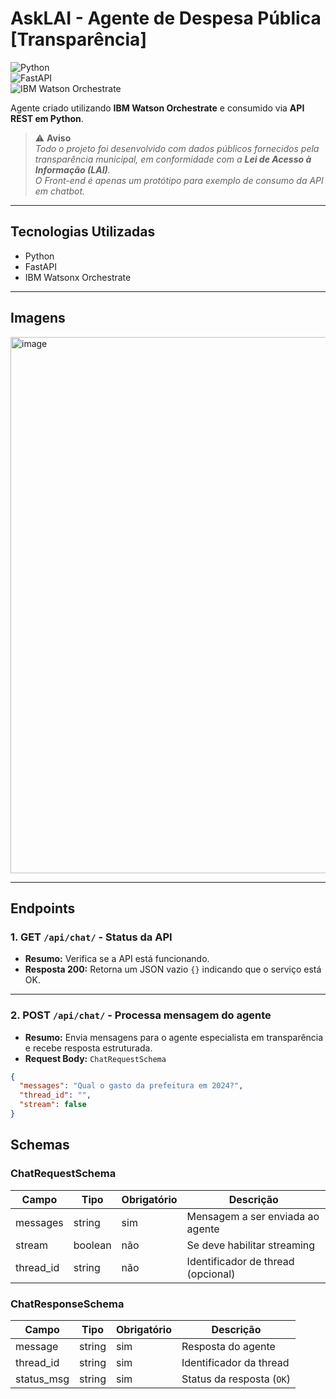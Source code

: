 # AskLAI - Agente de Despesa Pública [Transparência]  

![Python](https://img.shields.io/badge/Python-3776AB?style=for-the-badge&logo=python&logoColor=white)  
![FastAPI](https://img.shields.io/badge/FastAPI-009688?style=for-the-badge&logo=fastapi&logoColor=white)  
![IBM Watson Orchestrate](https://img.shields.io/badge/IBM-Watson%20Orchestrate-054ADA?style=for-the-badge&logo=ibm&logoColor=white)  

Agente criado utilizando **IBM Watson Orchestrate** e consumido via **API REST em Python**.  
> ⚠️ **Aviso**  
> *Todo o projeto foi desenvolvido com dados públicos fornecidos pela transparência municipal, em conformidade com a **Lei de Acesso à Informação (LAI)**.*  
> *O Front-end é apenas um protótipo para exemplo de consumo da API em chatbot.*
---

## Tecnologias Utilizadas

- Python
- FastAPI
- IBM Watsonx Orchestrate

---

## Imagens

<img width="1336" height="858" alt="image" src="https://github.com/user-attachments/assets/5a29cdb0-0fb9-4f90-851b-f9766bfe5d92" />



---

## Endpoints

### 1. **GET `/api/chat/`** - Status da API
- **Resumo:** Verifica se a API está funcionando.
- **Resposta 200:** Retorna um JSON vazio `{}` indicando que o serviço está OK.

---

### 2. **POST `/api/chat/`** - Processa mensagem do agente
- **Resumo:** Envia mensagens para o agente especialista em transparência e recebe resposta estruturada.
- **Request Body:** `ChatRequestSchema`

```json
{
  "messages": "Qual o gasto da prefeitura em 2024?",
  "thread_id": "",
  "stream": false
}
```

## Schemas

### ChatRequestSchema
| Campo      | Tipo     | Obrigatório | Descrição                          |
|-----------|---------|------------|------------------------------------|
| messages  | string  | sim        | Mensagem a ser enviada ao agente  |
| stream    | boolean | não        | Se deve habilitar streaming       |
| thread_id | string  | não        | Identificador de thread (opcional)|

### ChatResponseSchema
| Campo       | Tipo     | Obrigatório | Descrição                  |
|------------|---------|------------|----------------------------|
| message    | string  | sim        | Resposta do agente         |
| thread_id  | string  | sim        | Identificador da thread    |
| status_msg | string  | sim        | Status da resposta (`OK`)  |
